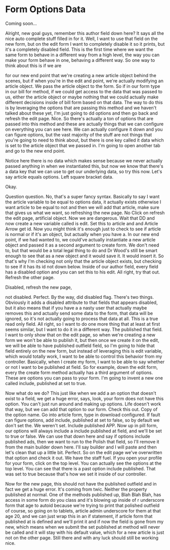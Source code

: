 # Form Options Data

Coming soon...

Alright, new goal guys, remember this author field down here? It says all the nice auto complete stuff filled in for it. Well, I want to use that field on the new form, but on the edit form I want to completely disable it so it prints, but it's a completely disabled field. This is the first time where we want the same form to behave in a different way from a high level, the way you can make your form behave in one, behaving a different way. So one way to think about this is if we are 

for our new end point that we're creating a new article object behind the scenes, but if when you're in the edit and point, we're actually modifying an article object. We pass the article object to the form. So if in our form type in our bill for method, if we could get access to the data that was passed to us, either the article object or maybe nothing that we could actually make different decisions inside of bill form based on that data. The way to do this is by leveraging the options that are passing this method and we haven't talked about these yet, I'm just going to dd options and then go back and refresh the edit page. Nice. So there's actually a ton of options that are passed into this method and these are actually things that we can configure on everything you can see here. We can actually configure it down and you can figure options, but the vast majority of the stuff are not things that you're going to need to think about, but there is one key called it data which is set to the article object that we passed in. I'm going to open another tab and go to the new end point. 

Notice here there is no data which makes sense because we never actually passed anything in when we instantiated this, but now we know that there's a data key that we can use to get our underlying data, so try this now. Let's say article equals options. Left square bracket data. 

Okay. 

Question question. No, that's a super fancy syntax. Basically to say I want the article variable to be equal to options data, it actually exists otherwise I want article to be equal to not and then we will add that article, make sure that gives us what we want, so refreshing the new page. No Click on refresh the edit page, artificial object. Now we are dangerous. Wait that DD and now create a new variable called is edit. Set this to article and and Article Arrow get id. Now you might think it's enough just to check to see if article is normal or if it's an object, but actually when you have a. In our new end point, if we had wanted to, we could've actually instantiate a new article object and passed it as a second argument to create form. We don't need to, but that would be a total legal thing to do and Dr Wood's still be smart enough to see that as a new object and it would save it. It would insert it. So that's why I'm checking not only that the article object exists, but checking to see if it has its id not down below. Inside of our author field, every field has a disabled option and you can set this to his edit. All right, try that out. Refresh the other page. 

Disabled, refresh the new page, 

not disabled. Perfect. By the way, did disabled flag. There's two things. Obviously it adds a disabled attribute to that fields that appears disabled, but it also means that if you have a a nasty user that actually maybe removes this and actually send some data to the form, that data will be ignored, so it's not actually going to process that data at all. This is a true read only field. All right, so I want to do one more thing that at least at first seems similar, but I want to do it in a different way. The published that field. I want to only show that on the edit page, so when we're creating a new form we won't be able to publish it, but then once we create it on the edit, we will be able to have published outfield field, so I'm going to hide that field entirely on the new form, but instead of leveraging this is edit variable, which would totally work, I want to be able to control this behavior from my controller. Basically, when I create my form, I want to be able to say whether or not I want to be published at field. So for example, down the edit form, every the create form method actually has a third argument of options. These are options you can pass to your form. I'm going to invent a new one called include, published at set to true. 

Now what do we do? This just like when we add a an option that doesn't exist to a field, we get a huge error, says, look, your form does not have this option. You can't just run around and making up options. Life doesn't work that way, but we can add that option to our form. Check this out. Copy of the option name. Go into article form, type in download configured. If fault can figure options, add include, published at set to false, so by default we don't set the. We weren't set. Include published APP. Now up in pill form, our options will always include a include published at field, and we'll be set to true or false. We can use that down here and say if options include published ads, then we want to run to the Polish that field, so I'll remove it from the main builder down here. I'll say builder and I will paste and then let's clean that up a little bit. Perfect. So on the edit page we've overwritten that option and check it out. We have the staff fuel. If you open your profile for your form, click on the top level. You can actually see the options at the top level. You can see that there is a past option include published. That was set to true because that's how we set it inside of our controller. 

Now for the new page, this should not have the published outfield and in fact we get a huge error. It's coming from twic. Neither the property published at normal. One of the methods published up, Blah Blah Blah, has access in some form do you class and it's blowing up inside of r underscore form that age to autoid because we're trying to print that polished outfield of course, so going on to tablets, article admin underscore for them at that age 20, and we can just wrap this in an if statement, if article form that published at is defined and we'll print it and if now the field is gone from my new, which means when we submit the set published at method will never be called and it will stay with his default value, which for a new article is just not on the other page. Still there and with any luck should still be working nice.